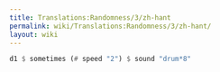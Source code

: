 ```yaml
---
title: Translations:Randomness/3/zh-hant
permalink: wiki/Translations:Randomness/3/zh-hant/
layout: wiki
---
```


``` Haskell
d1 $ sometimes (# speed "2") $ sound "drum*8"
```
